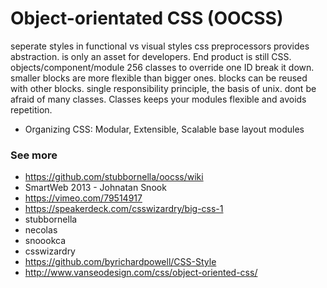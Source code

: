 # Object-orientated CSS (OOCSS)

seperate styles in functional vs visual styles
css preprocessors provides abstraction. is only an asset for developers. End product is still  CSS.
objects/component/module
256 classes to override one ID
break it down. smaller blocks are more flexible than bigger ones. blocks can be reused with other blocks.
single responsibility principle, the basis of unix.
dont be afraid of many classes. Classes keeps your modules flexible and avoids repetition.
- Organizing CSS: Modular, Extensible, Scalable
base
layout
modules

### See more

- https://github.com/stubbornella/oocss/wiki
- SmartWeb 2013 - Johnatan Snook
- https://vimeo.com/79514917
- https://speakerdeck.com/csswizardry/big-css-1
- stubbornella
- necolas
- snoookca
- csswizardry
- https://github.com/byrichardpowell/CSS-Style
- http://www.vanseodesign.com/css/object-oriented-css/
